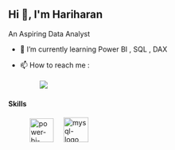 ## Hi 👋, I'm Hariharan 

An Aspiring Data Analyst
                                                
- 🌱 I’m currently learning Power BI , SQL , DAX

- 📫 How to reach me :
<br /><br />&nbsp;&nbsp;&nbsp;&nbsp;&nbsp;&nbsp;&nbsp;&nbsp;&nbsp; [<img src="https://img.shields.io/badge/LinkedIn-0077B5?style=for-the-badge&logo=linkedin&logoColor=white" />](https://www.linkedin.com/in/hariharan-karthikeyan-632b52236)


#### Skills 
 &nbsp;&nbsp;&nbsp;&nbsp;&nbsp;&nbsp;&nbsp;&nbsp;&nbsp;&nbsp;           <img width="48" height="48" src="https://img.icons8.com/fluency/48/power-bi-2021.png" alt="power-bi-2021"/>   &nbsp;&nbsp;&nbsp; <img width="50" height="50" src="https://img.icons8.com/ios-filled/50/FFFFFF/mysql-logo.png" alt="mysql-logo"/>

